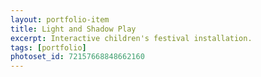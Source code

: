 ```yaml
---
layout: portfolio-item
title: Light and Shadow Play
excerpt: Interactive children's festival installation.
tags: [portfolio]
photoset_id: 72157668848662160
---
```

